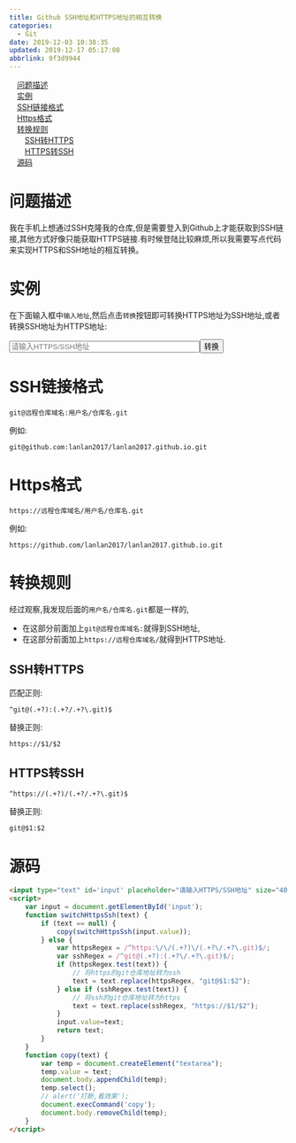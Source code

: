 ```yaml
---
title: Github SSH地址和HTTPS地址的相互转换
categories: 
  - Git
date: 2019-12-03 10:38:35
updated: 2019-12-17 05:17:08
abbrlink: 9f3d9944
---
```

<div id='my_toc'><a href="/blog/9f3d9944/#问题描述" class="header_1">问题描述</a><br><a href="/blog/9f3d9944/#实例" class="header_1">实例</a><br><a href="/blog/9f3d9944/#SSH链接格式" class="header_1">SSH链接格式</a><br><a href="/blog/9f3d9944/#Https格式" class="header_1">Https格式</a><br><a href="/blog/9f3d9944/#转换规则" class="header_1">转换规则</a><br><a href="/blog/9f3d9944/#SSH转HTTPS" class="header_2">SSH转HTTPS</a><br><a href="/blog/9f3d9944/#HTTPS转SSH" class="header_2">HTTPS转SSH</a><br><a href="/blog/9f3d9944/#源码" class="header_1">源码</a><br></div>
<style>.header_1{margin-left: 1em;}.header_2{margin-left: 2em;}.header_3{margin-left: 3em;}.header_4{margin-left: 4em;}.header_5{margin-left: 5em;}.header_6{margin-left: 6em;}</style>
<!--more-->
<script>if (navigator.platform.search('arm')==-1){document.getElementById('my_toc').style.display = 'none';}var e,p = document.getElementsByTagName('p');while (p.length>0) {e = p[0];e.parentElement.removeChild(e);}</script>

<!--end-->
# 问题描述
我在手机上想通过SSH克隆我的仓库,但是需要登入到Github上才能获取到SSH链接,其他方式好像只能获取HTTPS链接.有时候登陆比较麻烦,所以我需要写点代码来实现HTTPS和SSH地址的相互转换。
# 实例
在下面输入框中`输入地址`,然后点击`转换`按钮即可转换HTTPS地址为SSH地址,或者转换SSH地址为HTTPS地址:

<input type="text" id='input' placeholder="请输入HTTPS/SSH地址" size="40"/><button onclick='switchHttpsSsh()'>转换</button>
<script>
    var input = document.getElementById('input');
    function switchHttpsSsh(text) {
        if (text == null) {
            copy(switchHttpsSsh(input.value));
        } else {
            var httpsRegex = /^https:\/\/(.+?)\/(.+?\/.+?\.git)$/;
            var sshRegex = /^git@(.+?):(.+?\/.+?\.git)$/;
            if (httpsRegex.test(text)) {
                // 将https的git仓库地址转为ssh
                text = text.replace(httpsRegex, "git@$1:$2");
            } else if (sshRegex.test(text)) {
                // 将ssh的git仓库地址转为https
                text = text.replace(sshRegex, "https://$1/$2");
            }
            input.value=text;
            return text;
        }
    }
    function copy(text) {
        var temp = document.createElement("textarea");
        temp.value = text;
        document.body.appendChild(temp);
        temp.select();
        // alert('打断,看效果');
        document.execCommand('copy');
        document.body.removeChild(temp);
    }
</script>

# SSH链接格式
```
git@远程仓库域名:用户名/仓库名.git
```
例如:
```
git@github.com:lanlan2017/lanlan2017.github.io.git
```
# Https格式
```
https://远程仓库域名/用户名/仓库名.git
```
例如:
```
https://github.com/lanlan2017/lanlan2017.github.io.git
```
# 转换规则
经过观察,我发现后面的`用户名/仓库名.git`都是一样的,
- 在这部分前面加上`git@远程仓库域名:`就得到SSH地址,
- 在这部分前面加上`https://远程仓库域名/`就得到HTTPS地址.

## SSH转HTTPS
匹配正则:
```
^git@(.+?):(.+?/.+?\.git)$
```
替换正则:
```
https://$1/$2
```
## HTTPS转SSH
```
^https://(.+?)/(.+?/.+?\.git)$
```
替换正则:
```
git@$1:$2
```
# 源码
```html
<input type="text" id='input' placeholder="请输入HTTPS/SSH地址" size="40"/><button onclick='switchHttpsSsh()'>转换</button>
<script>
    var input = document.getElementById('input');
    function switchHttpsSsh(text) {
        if (text == null) {
            copy(switchHttpsSsh(input.value));
        } else {
            var httpsRegex = /^https:\/\/(.+?)\/(.+?\/.+?\.git)$/;
            var sshRegex = /^git@(.+?):(.+?\/.+?\.git)$/;
            if (httpsRegex.test(text)) {
                // 将https的git仓库地址转为ssh
                text = text.replace(httpsRegex, "git@$1:$2");
            } else if (sshRegex.test(text)) {
                // 将ssh的git仓库地址转为https
                text = text.replace(sshRegex, "https://$1/$2");
            }
            input.value=text;
            return text;
        }
    }
    function copy(text) {
        var temp = document.createElement("textarea");
        temp.value = text;
        document.body.appendChild(temp);
        temp.select();
        // alert('打断,看效果');
        document.execCommand('copy');
        document.body.removeChild(temp);
    }
</script>
```
